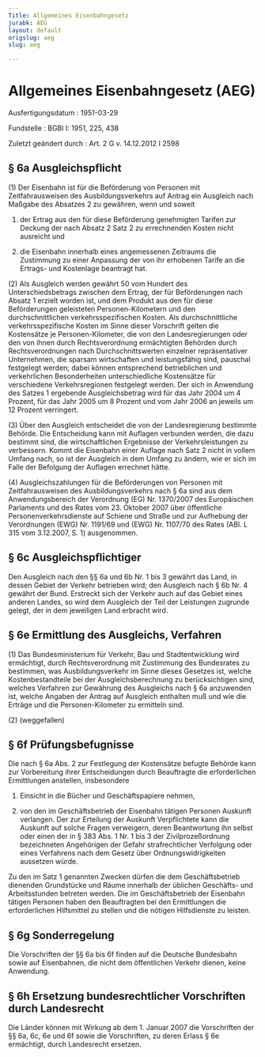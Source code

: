 ```yaml
---
Title: Allgemeines Eisenbahngesetz
jurabk: AEG
layout: default
origslug: aeg
slug: aeg

---
```


# Allgemeines Eisenbahngesetz (AEG)

Ausfertigungsdatum
:   1951-03-29

Fundstelle
:   BGBl I: 1951, 225, 438

Zuletzt geändert durch
:   Art. 2 G v. 14.12.2012 I 2598


## § 6a Ausgleichspflicht

(1) Der Eisenbahn ist für die Beförderung von Personen mit Zeitfahrausweisen des Ausbildungsverkehrs auf Antrag ein Ausgleich nach Maßgabe des Absatzes 2 zu gewähren, wenn und soweit

1.  der Ertrag aus den für diese Beförderung genehmigten Tarifen zur Deckung der nach Absatz 2 Satz 2 zu errechnenden Kosten nicht ausreicht und


2.  die Eisenbahn innerhalb eines angemessenen Zeitraums die Zustimmung zu einer Anpassung der von ihr erhobenen Tarife an die Ertrags- und Kostenlage beantragt hat.




(2) Als Ausgleich werden gewährt 50 vom Hundert des Unterschiedsbetrags zwischen dem Ertrag, der für Beförderungen nach Absatz 1 erzielt worden ist, und dem Produkt aus den für diese Beförderungen geleisteten Personen-Kilometern und den durchschnittlichen verkehrsspezifischen Kosten. Als durchschnittliche verkehrsspezifische Kosten im Sinne dieser Vorschrift gelten die Kostensätze je Personen-Kilometer, die von den Landesregierungen oder den von ihnen durch Rechtsverordnung ermächtigten Behörden durch Rechtsverordnungen nach Durchschnittswerten einzelner repräsentativer Unternehmen, die sparsam wirtschaften und leistungsfähig sind, pauschal festgelegt werden; dabei können entsprechend betrieblichen und verkehrlichen Besonderheiten unterschiedliche Kostensätze für verschiedene Verkehrsregionen festgelegt werden. Der sich in Anwendung des Satzes 1 ergebende Ausgleichsbetrag wird für das Jahr 2004 um 4 Prozent, für das Jahr 2005 um 8 Prozent und vom Jahr 2006 an jeweils um 12 Prozent verringert.

(3) Über den Ausgleich entscheidet die von der Landesregierung bestimmte Behörde. Die Entscheidung kann mit Auflagen verbunden werden, die dazu bestimmt sind, die wirtschaftlichen Ergebnisse der Verkehrsleistungen zu verbessern. Kommt die Eisenbahn einer Auflage nach Satz 2 nicht in vollem Umfang nach, so ist der Ausgleich in dem Umfang zu ändern, wie er sich im Falle der Befolgung der Auflagen errechnet hätte.

(4) Ausgleichszahlungen für die Beförderungen von Personen mit Zeitfahrausweisen des Ausbildungsverkehrs nach § 6a sind aus dem Anwendungsbereich der Verordnung (EG) Nr. 1370/2007 des Europäischen Parlaments und des Rates vom 23. Oktober 2007 über öffentliche Personenverkehrsdienste auf Schiene und Straße und zur Aufhebung der Verordnungen (EWG) Nr. 1191/69 und (EWG) Nr. 1107/70 des Rates (ABl. L 315 vom 3.12.2007, S. 1) ausgenommen.


## § 6c Ausgleichspflichtiger

Den Ausgleich nach den §§ 6a und 6b Nr. 1 bis 3 gewährt das Land, in dessen Gebiet der Verkehr betrieben wird; den Ausgleich nach § 6b Nr. 4 gewährt der Bund. Erstreckt sich der Verkehr auch auf das Gebiet eines anderen Landes, so wird dem Ausgleich der Teil der Leistungen zugrunde gelegt, der in dem jeweiligen Land erbracht wird.


## § 6e Ermittlung des Ausgleichs, Verfahren

(1) Das Bundesministerium für Verkehr, Bau und Stadtentwicklung wird ermächtigt, durch Rechtsverordnung mit Zustimmung des Bundesrates zu bestimmen, was Ausbildungsverkehr im Sinne dieses Gesetzes ist, welche Kostenbestandteile bei der Ausgleichsberechnung zu berücksichtigen sind, welches Verfahren zur Gewährung des Ausgleichs nach § 6a anzuwenden ist, welche Angaben der Antrag auf Ausgleich enthalten muß und wie die Erträge und die Personen-Kilometer zu ermitteln sind.

(2) (weggefallen)


## § 6f Prüfungsbefugnisse

Die nach § 6a Abs. 2 zur Festlegung der Kostensätze befugte Behörde kann zur Vorbereitung ihrer Entscheidungen durch Beauftragte die erforderlichen Ermittlungen anstellen, insbesondere

1.  Einsicht in die Bücher und Geschäftspapiere nehmen,


2.  von den im Geschäftsbetrieb der Eisenbahn tätigen Personen Auskunft verlangen. Der zur Erteilung der Auskunft Verpflichtete kann die Auskunft auf solche Fragen verweigern, deren Beantwortung ihn selbst oder einen der in § 383 Abs. 1 Nr. 1 bis 3 der Zivilprozeßordnung bezeichneten Angehörigen der Gefahr strafrechtlicher Verfolgung oder eines Verfahrens nach dem Gesetz über Ordnungswidrigkeiten aussetzen würde.



Zu den im Satz 1 genannten Zwecken dürfen die dem Geschäftsbetrieb dienenden Grundstücke und Räume innerhalb der üblichen Geschäfts- und Arbeitsstunden betreten werden. Die im Geschäftsbetrieb der Eisenbahn tätigen Personen haben den Beauftragten bei den Ermittlungen die erforderlichen Hilfsmittel zu stellen und die nötigen Hilfsdienste zu leisten.


## § 6g Sonderregelung

Die Vorschriften der §§ 6a bis 6f finden auf die Deutsche Bundesbahn sowie auf Eisenbahnen, die nicht dem öffentlichen Verkehr dienen, keine Anwendung.


## § 6h Ersetzung bundesrechtlicher Vorschriften durch Landesrecht

Die Länder können mit Wirkung ab dem 1. Januar 2007 die Vorschriften der §§ 6a, 6c, 6e und 6f sowie die Vorschriften, zu deren Erlass § 6e ermächtigt, durch Landesrecht ersetzen.

